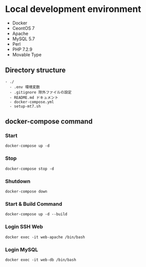 # Local development environment

- Docker
- CeontOS 7
- Apache
- MySQL 5.7
- Perl
- PHP 7.2.9
- Movable Type

## Directory structure

```
- ./
  - .env 環境変数
  - .gitignore 除外ファイルの設定
  - README.md ドキュメント
  - docker-compose.yml
  - setup-mt7.sh
```

## docker-compose command

### Start

```
docker-compose up -d
```

### Stop

```
docker-compose stop -d
```

### Shutdown

```
docker-compose down
```

### Start & Build Command

```
docker-compose up -d --build
```

### Login SSH Web

```
docker exec -it web-apache /bin/bash
```

### Login MySQL

```
docker exec -it web-db /bin/bash
```
